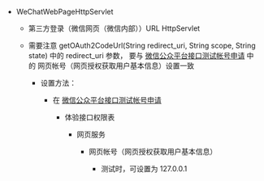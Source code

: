 - WeChatWebPageHttpServlet

    - 第三方登录（微信网页（微信内部））URL HttpServlet

    - 需要注意 getOAuth2CodeUrl(String redirect_uri, String scope, String state) 中的 redirect_uri 参数，
        要与 [微信公众平台接口测试帐号申请](http://mp.weixin.qq.com/debug/cgi-bin/sandbox?t=sandbox/login) 中的 
        网页帐号（网页授权获取用户基本信息）设置一致
    
        - 设置方法：
    
            - 在 [微信公众平台接口测试帐号申请](http://mp.weixin.qq.com/debug/cgi-bin/sandbox?t=sandbox/login) 
                
                - 体验接口权限表
                    
                    - 网页服务
                    
                        - 网页帐号（网页授权获取用户基本信息）
                            
                            - 测试时，可设置为 127.0.0.1
